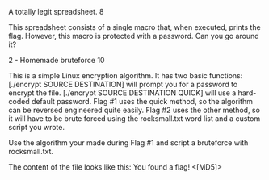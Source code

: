 A totally legit spreadsheet. 8

This spreadsheet consists of a single macro that, when executed, prints the flag. 
However, this macro is protected with a password. Can you go around it?

 2 - Homemade bruteforce
10

This is a simple Linux encryption algorithm. It has two basic functions: [./encrypt SOURCE DESTINATION] will prompt you for a password to encrypt the file. [./encrypt SOURCE DESTINATION QUICK] will use a hard-coded default password. Flag #1 uses the quick method, so the algorithm can be reversed engineered quite easily. Flag #2 uses the other method, so it will have to be brute forced using the rocksmall.txt word list and a custom script you wrote.

Use the algorithm your made during Flag #1 and script a bruteforce with rocksmall.txt.

The content of the file looks like this: You found a flag! <[MD5]>

